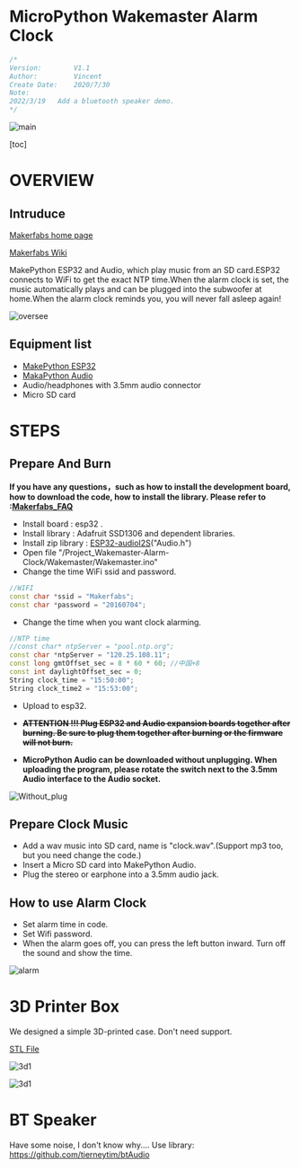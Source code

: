 # MicroPython Wakemaster Alarm Clock

```c++
/*
Version:		V1.1
Author:			Vincent
Create Date:	2020/7/30
Note:
2022/3/19	Add a bluetooth speaker demo.
*/
```



![main](md_pic/main.jpg)

[toc]

# OVERVIEW

## Intruduce

[Makerfabs home page](https://www.makerfabs.com/)

[Makerfabs Wiki](https://makerfabs.com/wiki/index.php?title=Main_Page)

MakePython ESP32 and Audio, which play music from an SD card.ESP32 connects to WiFi to get the exact NTP time.When the alarm clock is set, the music automatically plays and can be plugged into the subwoofer at home.When the alarm clock reminds you, you will never fall asleep again!



![oversee](md_pic/oversee.jpg)

## Equipment list

- [MakePython ESP32](https://www.makerfabs.com/wiki/index.php?title=MakePython_ESP32)
- [MakaPython Audio](https://www.makerfabs.com/wiki/index.php?title=MakaPython_Audio)
- Audio/headphones with 3.5mm audio connector
- Micro SD card

# STEPS

## Prepare And Burn

**If you have any questions，such as how to install the development board, how to download the code, how to install the library. Please refer to :[Makerfabs_FAQ](https://github.com/Makerfabs/Makerfabs_FAQ)**

- Install board : esp32 .
- Install library : Adafruit SSD1306 and dependent libraries.
- Install zip library : [ESP32-audioI2S](https://github.com/schreibfaul1/ESP32-audioI2S)("Audio.h")
- Open file "/Project_Wakemaster-Alarm-Clock/Wakemaster/Wakemaster.ino"
- Change the time WiFi ssid and password.

```c++
//WIFI
const char *ssid = "Makerfabs";
const char *password = "20160704";
```

- Change the time when you want clock alarming.

```c++
//NTP time
//const char* ntpServer = "pool.ntp.org";
const char *ntpServer = "120.25.108.11";
const long gmtOffset_sec = 8 * 60 * 60; //中国+8
const int daylightOffset_sec = 0;
String clock_time = "15:50:00";
String clock_time2 = "15:53:00";
```

- Upload to esp32.


- **~~ATTENTION !!! Plug ESP32 and Audio expansion boards together after burning. Be sure to plug them together after burning or the firmware will not burn.~~** 
- **MicroPython Audio can be downloaded without unplugging. When uploading the program, please rotate the switch next to the 3.5mm Audio interface to the Audio socket.**

![Without_plug](md_pic/Without_plug.png)

## Prepare Clock Music

- Add a wav music into SD card, name is "clock.wav".(Support mp3 too, but you need change the code.)
- Insert a Micro SD card into MakePython Audio.
- Plug the stereo or earphone into a 3.5mm audio jack.

## How to use Alarm Clock

- Set alarm time in code.
- Set Wifi password.
- When the alarm goes off, you can press the left button inward. Turn off the sound and show the time.

![alarm](md_pic/alarm.gif)

# 3D Printer Box

We designed a simple 3D-printed case. Don't need support.

[STL File](https://github.com/Makerfabs/Project_MakePython_Audio_Music/)

![3d1](md_pic/3d1.png)

![3d1](md_pic/3d2.png)





# BT Speaker

Have some noise, I don't know why....
Use library: https://github.com/tierneytim/btAudio


